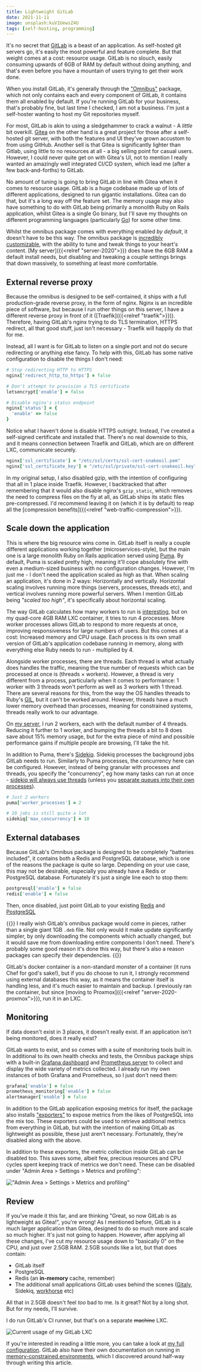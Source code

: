 ```yaml
---
title: Lightweight GitLab
date: 2021-11-11
image: unsplash:kuV1UewsZ4U
tags: [self-hosting, programming]
---
```


It's no secret that [GitLab](https://about.gitlab.com) is a beast of an application. As self-hosted git servers go, it's easily the most powerful and feature complete. But that weight comes at a cost: resource usage. GitLab is no slouch, easily consuming upwards of 6GB of RAM by default without doing anything, and that's even before you have a mountain of users trying to get their work done.

When you install GitLab, it's generally through the ["Omnibus"](https://docs.gitlab.com/omnibus/) package, which not only contains each and every component of GitLab, it contains them all enabled by default. If you're running GitLab for your business, that's probably fine, but last time I checked, I am not a business. I'm just a self-hoster wanting to host my Git repositories myself.

For most, GitLab is akin to using a sledgehammer to crack a walnut - A _little_ bit overkill. [Gitea](https://gitea.io/) on the other hand is a great project for those after a self-hosted git server, with both the features and UI they've grown accustom to from using GitHub. Another sell is that Gitea is significantly lighter than Gitlab, using little to no resources at all - a big selling point for casual users. However, I could never quite get on with Gitea's UI, not to mention I really wanted an amazingly well integrated CI/CD system, which lead me (after a few back-and-forths) to GitLab.

No amount of tuning is going to bring GitLab in line with Gitea when it comes to resource usage. GitLab is a huge codebase made up of lots of different applications, designed to run gigantic installations. Gitea can do that, but it's a long way off the feature set. The memory usage may also have something to do with GitLab being primarily a monolith Ruby on Rails application, whilst Gitea is a single Go binary, but I'll save my thoughts on different programming languages (particularly [Go](https://fasterthanli.me/articles/i-want-off-mr-golangs-wild-ride)) for some other time.

Whilst the omnibus package comes with everything enabled _by default_, it doesn't have to be this way. The omnibus package is [incredibly customizable](https://gitlab.com/gitlab-org/omnibus-gitlab/blob/master/files/gitlab-config-template/gitlab.rb.template), with the ability to tune and tweak things to your heart's content. [My server]({{<relref "server-2020">}}) does have the 6GB RAM a default install needs, but disabling and tweaking a couple settings brings that down massively, to something at least more comfortable.

## External reverse proxy

Because the omnibus is designed to be self-contained, it ships with a full production-grade reverse proxy, in the form of nginx. Nginx is an incredible piece of software, but because I run other things on this server, I have a different reverse proxy in front of it ([Traefik]({{<relref "traefik">}})). Therefore, having GitLab's nginx trying to do TLS termination, HTTPS redirect, all that good stuff, just isn't necessary - Traefik will happily do that for me.

Instead, all I want is for GitLab to listen on a single port and not do secure redirecting or anything else fancy. To help with this, GitLab has some native configuration to disable the things I don't need:

```ruby
# Stop redirecting HTTP to HTTPS
nginx['redirect_http_to_https'] = false

# Don't attempt to provision a TLS certificate
letsencrypt['enable'] = false

# Disable nginx's status endpoint
nginx['status'] = {
  'enable' => false
}
```

Notice what I haven't done is disable HTTPS outright. Instead, I've created a self-signed certificate and installed that. There's no real downside to this, and it means connection between Traefik and GitLab, which are on different LXC, communicate securely.

```ruby
nginx['ssl_certificate'] = "/etc/ssl/certs/ssl-cert-snakeoil.pem"
nginx['ssl_certificate_key'] = "/etc/ssl/private/ssl-cert-snakeoil.key"
```

In my original setup, I also disabled gzip, with the intention of configuring that all in 1 place inside Traefik. However, I backtracked that after remembering that it would also disable nginx's `gzip_static`, which removes the need to compress files on the fly at all, as GitLab ships its static files pre-compressed. I'd recommend leaving it on (which it is by default) to reap all the [compression benefits]({{<relref "web-traffic-compression">}}).

## Scale down the application

This is where the big resource wins come in. GitLab itself is really a couple different applications working together (microservices-style), but the main one is a large monolith Ruby on Rails application served using [Puma](https://puma.io/). By default, Puma is scaled pretty high, meaning it'll cope absolutely fine with even a medium-sized business with no configuration changes. However, I'm just me - I don't need the application scaled as high as that. When scaling an application, it's done in 2 ways: Horizontally and vertically. Horizontal scaling involves running more things (servers, processes, threads etc), and vertical involves running more powerful servers. When I mention GitLab being _"scaled too high"_, it's specifically about horizontal scaling.

The way GitLab calculates how many workers to run is [interesting](https://docs.gitlab.com/ee/install/requirements.html#puma-settings), but on my quad-core 4GB RAM LXC container, it tries to run 4 processes. More worker processes allows GitLab to respond to more requests at once, improving responsiveness for large numbers of users. But this comes at a cost: Increased memory and CPU usage. Each process is its own small version of GitLab's application codebase running in memory, along with everything else Ruby needs to run - multiplied by 4.

Alongside worker processes, there are threads. Each thread is what actually does handles the traffic, meaning the true number of requests which can be processed at once is (threads &times; workers). However, a thread is very different from a process, particularly when it comes to performance: 1 worker with 3 threads won't perform as well as 3 workers with 1 thread. There are several reasons for this, from the way the OS handles threads to Ruby's [GIL](https://jonathan-wong.medium.com/what-is-global-interpreter-lock-in-relation-to-ruby-18d0f4f20e20), but it can't be worked around. However, threads have a much lower memory overhead than processes, meaning for constrained systems, threads really work to our advantage.

On [my server](https://git.theorangeone.net/), I run 2 workers, each with the default number of 4 threads. Reducing it further to 1 worker, and bumping the threads a bit to 8 does save about 15% memory usage, but for the extra piece of mind and possible performance gains if multiple people are browsing, I'll take the hit.

In addition to Puma, there's [Sidekiq](https://sidekiq.org/). Sidekiq processes the background jobs GitLab needs to run. Similarly to Puma processes, the concurrency here can be configured. However, instead of being granular with processes and threads, you specify the "concurrency", eg how many tasks can run at once - [sidekiq will always use threads](https://it-qa.com/how-does-sidekiq-concurrency-work/) (unless you [separate queues into their own processes](https://docs.gitlab.com/ee/administration/operations/extra_sidekiq_processes.html)).

```ruby
# Just 2 workers
puma['worker_processes'] = 2

# 10 jobs is still quite a lot
sidekiq['max_concurrency'] = 10
```

## External databases

Because GitLab's Omnibus package is designed to be completely "batteries included", it contains both a Redis and PostgreSQL database, which is one of the reasons the package is quite so large. Depending on your use case, this may not be desirable, especially you already have a Redis or PostgreSQL database. Fortunately it's just a single line each to stop them:

```ruby
postgresql['enable'] = false
redis['enable'] = false
```

Then, once disabled, just point GitLab to your existing [Redis](https://docs.gitlab.com/omnibus/settings/redis.html#using-an-alternate-local-redis-instance) and [PostgreSQL](https://docs.gitlab.com/omnibus/settings/database.html#using-a-non-packaged-postgresql-database-management-server)

{{<block rant>}}
I really wish GitLab's omnibus package would come in pieces, rather than a single giant 1GB `.deb` file. Not only would it make update significantly simpler, by only downloading the components which actually changed, but it would save me from downloading entire components I don't need. There's probably some good reason it's done this way, but there's also a reason packages can specify their dependencies.
{{</block>}}

GitLab's docker container is a non-standard monster of a container (it runs Chef for god's sake!), but if you do choose to run it, I strongly recommend using external databases this way, as it means the container itself is handling less, and it's much easier to maintain and backup. I previously ran the container, but since [moving to Proxmox]({{<relref "server-2020-proxmox">}}), run it in an LXC.

## Monitoring

If data doesn't exist in 3 places, it doesn't really exist. If an application isn't being monitored, does it really exist?

GitLab wants to exist, and so comes with a suite of monitoring tools built in. In additional to its own health checks and tests, the Omnibus package ships with a built-in [Grafana dashboard](https://docs.gitlab.com/omnibus/settings/grafana.html) and [Prometheus server](https://docs.gitlab.com/omnibus/settings/prometheus.html) to collect and display the wide variety of metrics collected. I already run my own instances of both Grafana and Prometheus, so I just don't need them:

```ruby
grafana['enable'] = false
prometheus_monitoring['enable'] = false
alertmanager['enable'] = false
```

In addition to the GitLab application exposing metrics for itself, the package also installs ["exporters"](https://prometheus.io/docs/instrumenting/exporters/) to expose metrics from the likes of PostgreSQL into the mix too. These exporters could be used to retrieve additional metrics from everything in GitLab, but with the intention of making GitLab as lightweight as possible, these just aren't necessary. Fortunately, they're disabled along with the above.

In addition to these exporters, the metric collection inside GitLab can be disabled too. This saves some, albeit few, precious resources and CPU cycles spent keeping track of metrics we don't need. These can be disabled under "Admin Area > Settings > Metrics and profiling":

!["Admin Area > Settings > Metrics and profiling"](monitoring-settings.png)

## Review

If you've made it this far, and are thinking "Great, so now GitLab is as lightweight as Gitea!", you're wrong! As I mentioned before, GitLab is a much larger application than Gitea, designed to do so much more and scale so much higher. It's just not going to happen. However, after applying all these changes, I've cut my resource usage down to "basically 0" on the CPU, and just over 2.5GB RAM. 2.5GB sounds like a lot, but that does contain:

- GitLab itself
- PostgreSQL
- Redis (an **in-memory** cache, remember)
- The additional small applications GitLab uses behind the scenes ([Gitaly](https://gitlab.com/gitlab-org/gitaly), Sidekiq, [workhorse](https://gitlab.com/gitlab-org/gitlab/tree/master/workhorse) etc)

All that in 2.5GB doesn't feel _too_ bad to me. Is it great? Not by a long shot. But for my needs, I'll survive.

I do run GitLab's CI runner, but that's on a separate ~~machine~~ LXC.

![Current usage of my GitLab LXC](pve-stats.png)

If you're interested in reading a little more, you can take a look at [my full configuration](https://git.theorangeone.net/sys/infrastructure/-/blob/master/ansible/roles/gitlab/files/gitlab.rb). GitLab also have their own documentation on running in [memory-constrained environments](https://docs.gitlab.com/omnibus/settings/memory_constrained_envs.html), which I discovered around half-way through writing this article.
